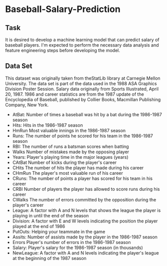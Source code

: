 # Baseball-Salary-Prediction

## Task

It is desired to develop a machine learning model that can predict salary of baseball players. I'm expected to perform the necessary data analysis and feature engineering steps before developing the model.

## Data Set
This dataset was originally taken from theStatLib library at Carnegie Mellon University. The data set is part of the data used in the 1988 ASA Graphics Division Poster Session. Salary data originally from Sports Illustrated, April 20, 1987. 1986 and career statistics are from the 1987 update of the Encyclopedia of Baseball, published by Collier Books, Macmillan Publishing Company, New York.

- AtBat: Number of times a baseball was hit by a bat during the 1986-1987 season
- Hits: Hits in the 1986-1987 season
- HmRun Most valuable innings in the 1986-1987 season
- Runs: The number of points he scored for his team in the 1986-1987 season
- RBI: The number of runs a batsman scores when batting
- Walks Number of mistakes made by the opposing player
- Years: Player's playing time in the major leagues (years)
- CAtBat Number of kicks during the player's career
- CHits The number of hits the player has made during his career
- CHmRun The player's most valuable run of his career
- CRuns: The number of points a player has scored for his team in his career
- CRBI Number of players the player has allowed to score runs during his career
- CWalks The number of errors committed by the opposition during the player's career
- League: A factor with A and N levels that shows the league the player is playing in until the end of the season
- Division: A factor with E and W levels indicating the position the player played at the end of 1986
- PutOuts: Helping your teammate in the game
- Assits: Number of assists made by the player in the 1986-1987 season
- Errors Player's number of errors in the 1986-1987 season
- Salary: Player's salary for the 1986-1987 season (in thousands)
- NewLeague: A factor with A and N levels indicating the player's league at the beginning of the 1987 season
